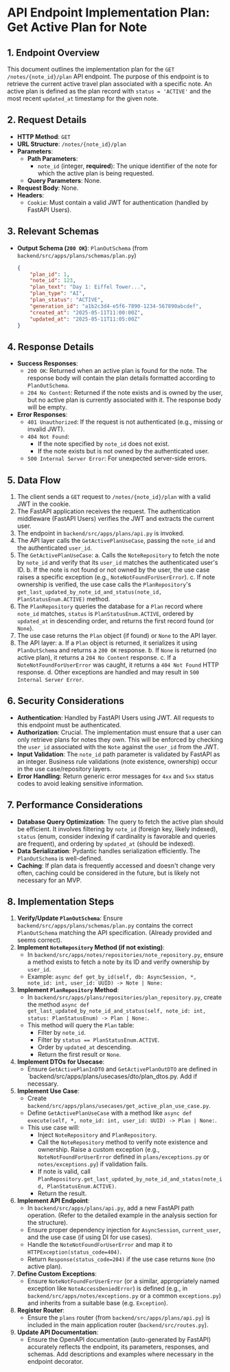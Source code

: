 # API Endpoint Implementation Plan: Get Active Plan for Note

## 1. Endpoint Overview
This document outlines the implementation plan for the `GET /notes/{note_id}/plan` API endpoint. The purpose of this endpoint is to retrieve the current active travel plan associated with a specific note. An active plan is defined as the plan record with `status = 'ACTIVE'` and the most recent `updated_at` timestamp for the given note.

## 2. Request Details
-   **HTTP Method**: `GET`
-   **URL Structure**: `/notes/{note_id}/plan`
-   **Parameters**:
    -   **Path Parameters**:
        -   `note_id` (integer, **required**): The unique identifier of the note for which the active plan is being requested.
    -   **Query Parameters**: None.
-   **Request Body**: None.
-   **Headers**:
    -   `Cookie`: Must contain a valid JWT for authentication (handled by FastAPI Users).

## 3. Relevant Schemas
-   **Output Schema (`200 OK`)**: `PlanOutSchema` (from `backend/src/apps/plans/schemas/plan.py`)
    ```json
    {
        "plan_id": 1,
        "note_id": 123,
        "plan_text": "Day 1: Eiffel Tower...",
        "plan_type": "AI", 
        "plan_status": "ACTIVE", 
        "generation_id": "a1b2c3d4-e5f6-7890-1234-567890abcdef",
        "created_at": "2025-05-11T11:00:00Z",
        "updated_at": "2025-05-11T11:05:00Z"
    }
    ```

## 4. Response Details
-   **Success Responses**:
    -   `200 OK`: Returned when an active plan is found for the note. The response body will contain the plan details formatted according to `PlanOutSchema`.
    -   `204 No Content`: Returned if the note exists and is owned by the user, but no active plan is currently associated with it. The response body will be empty.
-   **Error Responses**:
    -   `401 Unauthorized`: If the request is not authenticated (e.g., missing or invalid JWT).
    -   `404 Not Found`:
        -   If the note specified by `note_id` does not exist.
        -   If the note exists but is not owned by the authenticated user.
    -   `500 Internal Server Error`: For unexpected server-side errors.

## 5. Data Flow
1.  The client sends a `GET` request to `/notes/{note_id}/plan` with a valid JWT in the cookie.
2.  The FastAPI application receives the request. The authentication middleware (FastAPI Users) verifies the JWT and extracts the current user.
3.  The endpoint in `backend/src/apps/plans/api.py` is invoked.
4.  The API layer calls the `GetActivePlanUseCase`, passing the `note_id` and the authenticated `user_id`.
5.  The `GetActivePlanUseCase`:
    a.  Calls the `NoteRepository` to fetch the note by `note_id` and verify that its `user_id` matches the authenticated user's ID.
    b.  If the note is not found or not owned by the user, the use case raises a specific exception (e.g., `NoteNotFoundForUserError`).
    c.  If note ownership is verified, the use case calls the `PlanRepository`'s `get_last_updated_by_note_id_and_status(note_id, PlanStatusEnum.ACTIVE)` method.
6.  The `PlanRepository` queries the database for a `Plan` record where `note_id` matches, `status` is `PlanStatusEnum.ACTIVE`, ordered by `updated_at` in descending order, and returns the first record found (or `None`).
7.  The use case returns the `Plan` object (if found) or `None` to the API layer.
8.  The API layer:
    a.  If a `Plan` object is returned, it serializes it using `PlanOutSchema` and returns a `200 OK` response.
    b.  If `None` is returned (no active plan), it returns a `204 No Content` response.
    c.  If a `NoteNotFoundForUserError` was caught, it returns a `404 Not Found` HTTP response.
    d.  Other exceptions are handled and may result in `500 Internal Server Error`.

## 6. Security Considerations
-   **Authentication**: Handled by FastAPI Users using JWT. All requests to this endpoint must be authenticated.
-   **Authorization**: Crucial. The implementation must ensure that a user can only retrieve plans for notes they own. This will be enforced by checking the `user_id` associated with the `Note` against the `user_id` from the JWT.
-   **Input Validation**: The `note_id` path parameter is validated by FastAPI as an integer. Business rule validations (note existence, ownership) occur in the use case/repository layers.
-   **Error Handling**: Return generic error messages for `4xx` and `5xx` status codes to avoid leaking sensitive information.

## 7. Performance Considerations
-   **Database Query Optimization**: The query to fetch the active plan should be efficient. It involves filtering by `note_id` (foreign key, likely indexed), `status` (enum, consider indexing if cardinality is favorable and queries are frequent), and ordering by `updated_at` (should be indexed).
-   **Data Serialization**: Pydantic handles serialization efficiently. The `PlanOutSchema` is well-defined.
-   **Caching**: If plan data is frequently accessed and doesn't change very often, caching could be considered in the future, but is likely not necessary for an MVP.

## 8. Implementation Steps
1.  **Verify/Update `PlanOutSchema`**: Ensure `backend/src/apps/plans/schemas/plan.py` contains the correct `PlanOutSchema` matching the API specification. (Already provided and seems correct).
2.  **Implement `NoteRepository` Method (if not existing)**:
    -   In `backend/src/apps/notes/repositories/note_repository.py`, ensure a method exists to fetch a note by its ID and verify ownership by `user_id`.
    -   Example: `async def get_by_id(self, db: AsyncSession, *, note_id: int, user_id: UUID) -> Note | None:`
3.  **Implement `PlanRepository` Method**:
    -   In `backend/src/apps/plans/repositories/plan_repository.py`, create the method `async def get_last_updated_by_note_id_and_status(self, note_id: int, status: PlanStatusEnum) -> Plan | None:`.
    -   This method will query the `Plan` table:
        -   Filter by `note_id`.
        -   Filter by `status == PlanStatusEnum.ACTIVE`.
        -   Order by `updated_at` descending.
        -   Return the first result or `None`.
4.  **Implement DTOs for Usecase**:
    -   Ensure `GetActivePlanInDTO` and `GetActivePlanOutDTO` are defined in `backend/src/apps/plans/usecases/dto/plan_dtos.py. Add if necessary.
4.  **Implement Use Case**:
    -   Create `backend/src/apps/plans/usecases/get_active_plan_use_case.py`.
    -   Define `GetActivePlanUseCase` with a method like `async def execute(self, *, note_id: int, user_id: UUID) -> Plan | None:`.
    -   This use case will:
        -   Inject `NoteRepository` and `PlanRepository`.
        -   Call the `NoteRepository` method to verify note existence and ownership. Raise a custom exception (e.g., `NoteNotFoundForUserError` defined in `plans/exceptions.py` or `notes/exceptions.py`) if validation fails.
        -   If note is valid, call `PlanRepository.get_last_updated_by_note_id_and_status(note_id, PlanStatusEnum.ACTIVE)`.
        -   Return the result.
5.  **Implement API Endpoint**:
    -   In `backend/src/apps/plans/api.py`, add a new FastAPI path operation. (Refer to the detailed example in the analysis section for the structure).
    -   Ensure proper dependency injection for `AsyncSession`, `current_user`, and the use case (if using DI for use cases).
    -   Handle the `NoteNotFoundForUserError` and map it to `HTTPException(status_code=404)`.
    -   Return `Response(status_code=204)` if the use case returns `None` (no active plan).
6.  **Define Custom Exceptions**:
    -   Ensure `NoteNotFoundForUserError` (or a similar, appropriately named exception like `NoteAccessDeniedError`) is defined (e.g., in `backend/src/apps/notes/exceptions.py` or a common `exceptions.py`) and inherits from a suitable base (e.g. `Exception`).
7.  **Register Router**:
    -   Ensure the `plans` router (from `backend/src/apps/plans/api.py`) is included in the main application router (`backend/src/routes.py`).
8.  **Update API Documentation**:
    -   Ensure the OpenAPI documentation (auto-generated by FastAPI) accurately reflects the endpoint, its parameters, responses, and schemas. Add descriptions and examples where necessary in the endpoint decorator.
